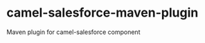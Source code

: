 camel-salesforce-maven-plugin
=============================

Maven plugin for camel-salesforce component